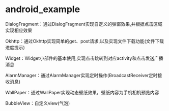 # android_example

DialogFragment：通过DialogFragment实现自定义的弹窗效果,并根据点击区域实现相应效果

Okhttp：通过Okhttp实现简单的get、post请求,以及实现文件下载功能(文件下载进度提示)

Widget：Widget小部件的基本使用,实现点击跳转到对应activity和点击发送广播消息

AlarmManager：通过AlarmManager实现定时操作(BroadcastReceiver定时接收消息)

WallPaper：通过WallPaper实现动态壁纸效果，壁纸内容为手机相机预览内容

BubbleView：自定义view(气泡)

